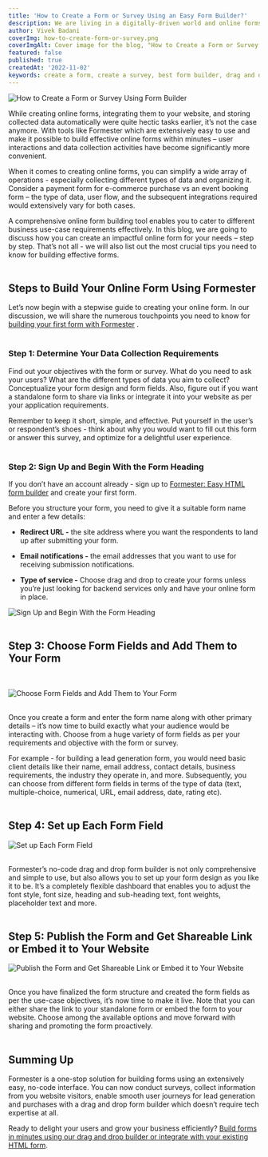 ```yaml
---
title: 'How to Create a Form or Survey Using an Easy Form Builder?'
description: We are living in a digitally-driven world and online forms are needed in a majority of business and user activities. From asking users to sign up to booking events, generating leads, purchasing products, performing payments, conducting surveys, and more – applications of both standalone and web forms are truly endless. No doubt online forms play an important role for businesses by boosting interactivity and information sharing.
author: Vivek Badani
coverImg: how-to-create-form-or-survey.png
coverImgAlt: Cover image for the blog, "How to Create a Form or Survey Using Form Builder "
featured: false
published: true
createdAt: '2022-11-02'
keywords: create a form, create a survey, best form builder, drag and drop form, free online form builder, easy form builder
---
```


![How to Create a Form or Survey Using Form Builder](/blog/cover-images/how-to-create-form-or-survey.png 'How to Create a Form or Survey Using Form Builder')

While creating online forms, integrating them to your website, and storing collected data automatically were quite hectic tasks earlier, it’s not the case anymore. With tools like Formester which are extensively easy to use and make it possible to build effective online forms within minutes – user interactions and data collection activities have become significantly more convenient. 

When it comes to creating online forms, you can simplify a wide array of operations - especially collecting different types of data and organizing it. Consider a payment form for e-commerce purchase vs an event booking form – the type of data, user flow, and the subsequent integrations required would extensively vary for both cases. 

A comprehensive online form building tool enables you to cater to different business use-case requirements effectively. In this blog, we are going to discuss how you can create an impactful online form for your needs – step by step. That’s not all - we will also list out the most crucial tips you need to know for building effective forms.
<br><br>

## Steps to Build Your Online Form Using Formester

Let’s now begin with a stepwise guide to creating your online form. In our discussion, we will share the numerous touchpoints you need to know for [building your first form with Formester](https://formester.com/blog/building-your-first-form-with-formester/ 'Build your first form with Formester') .
<br><br>

### Step 1: Determine Your Data Collection Requirements
Find out your objectives with the form or survey. What do you need to ask your users? What are the different types of data you aim to collect? Conceptualize your form design and form fields. Also, figure out if you want a standalone form to share via links or integrate it into your website as per your application requirements.

Remember to keep it short, simple, and effective. Put yourself in the user’s or respondent’s shoes - think about why you would want to fill out this form or answer this survey, and optimize for a delightful user experience. 
<br><br>

### Step 2: Sign Up and Begin With the Form Heading

If you don’t have an account already - sign up to [Formester: Easy HTML form builder](https://formester.com/ 'Formester an easy HTML form builder') and create your first form.

Before you structure your form, you need to give it a suitable form name and enter a few details:

- **Redirect URL -** the site address where you want the respondents to land up after submitting your form.

- **Email notifications -** the email addresses that you want to use for receiving submission notifications.

- **Type of service -** Choose drag and drop to create your forms unless you’re just looking for backend services only and have your online form in place.

![Sign Up and Begin With the Form Heading](/blog/how-to-create-form-or-survey/sign-up-and-begin.png 'Sign Up and Begin With the Form Heading')
<br><br>

## Step 3: Choose Form Fields and Add Them to Your Form
<br>

![Choose Form Fields and Add Them to Your Form](/blog/how-to-create-form-or-survey/choose-form-fields.png 'Choose Form Fields and Add Them to Your Form')
<br><br>

Once you create a form and enter the form name along with other primary details –  it’s now time to build exactly what your audience would be interacting with. Choose from a huge variety of form fields as per your requirements and objective with the form or survey. 

For example - for building a lead generation form, you would need basic client details like their name, email address, contact details, business requirements, the industry they operate in, and more. Subsequently, you can choose from different form fields in terms of the type of data (text, multiple-choice, numerical, URL, email address, date, rating etc).
<br><br>

## Step 4: Set up Each Form Field
![Set up Each Form Field](/blog/how-to-create-form-or-survey/set-up-form-field.png 'Set up Each Form Field')
<br><br>

Formester’s no-code drag and drop form builder is not only comprehensive and simple to use, but also allows you to set up your form design as you like it to be. It’s a completely flexible dashboard that enables you to adjust the font style, font size, heading and sub-heading text, font weights, placeholder text and more.
<br><br>

## Step 5: Publish the Form and Get Shareable Link or Embed it to Your Website

![Publish the Form and Get Shareable Link or Embed it to Your Website](/blog/how-to-create-form-or-survey/publish-the-form.png 'Publish the Form and Get Shareable Link or Embed it to Your Website')
<br><br>

Once you have finalized the form structure and created the form fields as per the use-case objectives, it’s now time to make it live. Note that you can either share the link to your standalone form or embed the form to your website. Choose among the available options and move forward with sharing and promoting the form proactively. 
<br><br>

## Summing Up

Formester is a one-stop solution for building forms using an extensively easy, no-code interface. You can now conduct surveys, collect information from you website visitors, enable smooth user journeys for lead generation and purchases with a drag and drop form builder which doesn’t require tech expertise at all.

Ready to delight your users and grow your business efficiently?
[Build forms in minutes using our drag and drop builder or integrate with your existing HTML form](https://app.formester.com/users/sign_up 'Building forms using our drag and drog bulider or integrate your existing HTML form').
